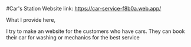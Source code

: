 #Car's Station
Website link: https://car-service-f8b0a.web.app/

What I provide here,

I try to make an website for the customers who have cars.
They can book their car for washing or mechanics for the best service
